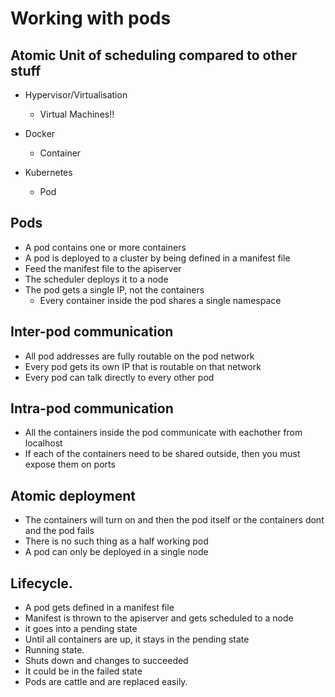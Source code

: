 # Working with pods

## Atomic Unit of scheduling compared to other stuff
- Hypervisor/Virtualisation
    - Virtual Machines!!

- Docker
    - Container

- Kubernetes
    - Pod

## Pods
- A pod contains one or more containers
- A pod is deployed to a cluster by being defined in a manifest file
- Feed the manifest file to the apiserver
- The scheduler deploys it to a node
- The pod gets a single IP, not the containers
    - Every container inside the pod shares a single namespace

## Inter-pod communication
- All pod addresses are fully routable on the pod network
- Every pod gets its own IP that is routable on that network
- Every pod can talk directly to every other pod

## Intra-pod communication
- All the containers inside the pod communicate with eachother from localhost
- If each of the containers need to be shared outside, then you must expose them on ports

## Atomic deployment
- The containers will turn on and then the pod itself or the containers dont and the pod fails
- There is no such thing as a half working pod
- A pod can only be deployed in a single node

## Lifecycle.
- A pod gets defined in a manifest file
- Manifest is thrown to the apiserver and gets scheduled to a node
- it goes into a pending state
- Until all containers are up, it stays in the pending state
- Running state.
- Shuts down and changes to succeeded
- It could be in the failed state
- Pods are cattle and are replaced easily.